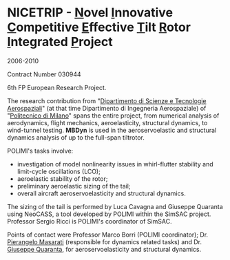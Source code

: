 ---
---

# NICETRIP - <u>N</u>ovel <u>I</u>nnovative <u>C</u>ompetitive <u>E</u>ffective <u>T</u>ilt <u>R</u>otor <u>I</u>ntegrated <u>P</u>roject 

2006-2010

Contract Number 030944


6th FP European Research Project. 

The research contribution from 
"[Dipartimento di Scienze e Tecnologie Aerospaziali](http://www.aero.polimi.it/en/)" (at that time Dipartimento di Ingegneria Aerospaziale) of 
"[Politecnico di Milano](https://www.polimi.it)" spans the entire project, 
from numerical analysis of aerodynamics, flight mechanics, 
aeroelasticity, structural dynamics, to wind-tunnel testing. 
**MBDyn** is used in the aeroservoelastic and structural dynamics analysis of up to the full-span tiltrotor. 

POLIMI's tasks involve: 

* investigation of model nonlinearity issues in whirl-flutter stability and limit-cycle oscillations (LCO); 
* aeroelastic stability of the rotor; 
* preliminary aeroelastic sizing of the tail; 
* overall aircraft aeroservoelasticity and structural dynamics. 


The sizing of the tail is performed by Luca Cavagna and Giuseppe Quaranta using NeoCASS, a tool developed by POLIMI within the SimSAC project. Professor Sergio Ricci is POLIMI's coordinator of SimSAC. 

Points of contact were Professor Marco Borri (POLIMI coordinator); 
Dr. [Pierangelo Masarati](https://home.aero.polimi.it/morandini) 
(responsible for dynamics related tasks) and 
Dr. [Giuseppe Quaranta](https://home.aero.polimi.it/quaranta), for aeroservoelasticity and structural dynamics. 
